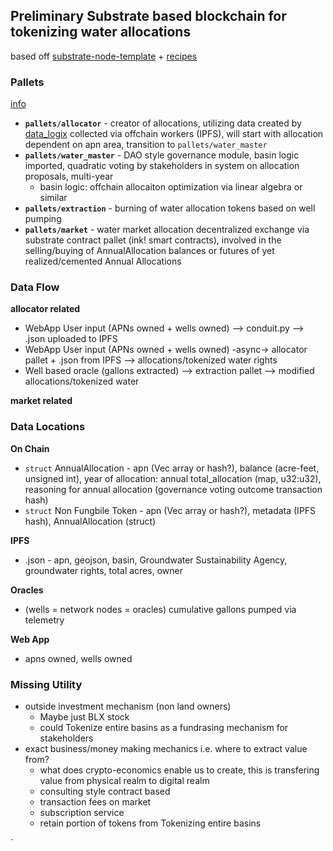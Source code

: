 ## Preliminary Substrate based blockchain for tokenizing water allocations
based off [substrate-node-template](https://github.com/substrate-developer-hub/substrate-node-template) + [recipes](https://substrate.dev/recipes/introduction.html)

### Pallets  
[info](https://www.substrate.io/kb/runtime/pallets)
* __`pallets/allocator`__ - creator of allocations, utilizing data created by [data_logix](https://github.com/Greenetwork/Basin_Logix/tree/master/data_logix) collected via offchain workers (IPFS), will start with allocation dependent on apn area, transition to `pallets/water_master`
* __`pallets/water_master`__ - DAO style governance module, basin logic imported, quadratic voting by stakeholders in system on allocation proposals, multi-year 
  * basin logic: offchain allocaiton optimization via linear algebra or similar  
* __`pallets/extraction`__ - burning of water allocation tokens based on well pumping
* __`pallets/market`__ - water market allocation decentralized exchange via substrate contract pallet (ink! smart contracts), involved in the selling/buying of AnnualAllocation balances or futures of yet realized/cemented Annual Allocations

### Data Flow
__allocator related__
* WebApp User input (APNs owned + wells owned) --> conduit.py --> .json uploaded to IPFS
* WebApp User input (APNs owned + wells owned) -async-> allocator pallet + .json from IPFS --> allocations/tokenized water rights
* Well based oracle (gallons extracted) --> extraction pallet --> modified allocations/tokenized water  

__market related__

### Data Locations  
__On Chain__  
* `struct` AnnualAllocation - apn (Vec array or hash?), balance (acre-feet, unsigned int), year of allocation: annual total_allocation (map, u32:u32), reasoning for annual allocation (governance voting outcome transaction hash)  
* `struct` Non Fungbile Token - apn (Vec array or hash?), metadata (IPFS hash), AnnualAllocation (struct)  

__IPFS__  
* .json - apn, geojson, basin, Groundwater Sustainability Agency, groundwater rights, total acres, owner  

__Oracles__
* (wells = network nodes = oracles) cumulative gallons pumped via telemetry  

__Web App__  
* apns owned, wells owned

### Missing Utility  
* outside investment mechanism (non land owners)
  * Maybe just BLX stock
  * could Tokenize entire basins as a fundrasing mechanism for stakeholders 
* exact business/money making mechanics i.e. where to extract value from?  
  * what does crypto-economics enable us to create, this is transfering value from physical realm to digital realm
  * consulting style contract based
  * transaction fees on market
  * subscription service
  * retain portion of tokens from Tokenizing entire basins

`
